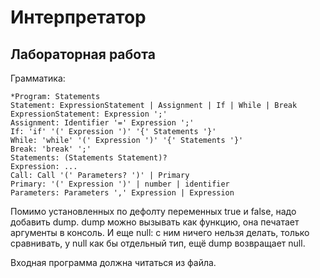 # Интерпретатор

## Лабораторная работа

Грамматика:

````
*Program: Statements
Statement: ExpressionStatement | Assignment | If | While | Break
ExpressionStatement: Expression ';'
Assignment: Identifier '=' Expression ';'
If: 'if' '(' Expression ')' '{' Statements '}'
While: 'while' '(' Expression ')' '{' Statements '}'
Break: 'break' ';'
Statements: (Statements Statement)?
Expression: ...
Call: Call '(' Parameters? ')' | Primary
Primary: '(' Expression ')' | number | identifier
Parameters: Parameters ',' Expression | Expression
````

Помимо установленных по дефолту переменных true и false, надо добавить dump. dump можно вызывать как функцию, она печатает аргументы в консоль.
И еще null: с ним ничего нельзя делать, только сравнивать, у null как бы отдельный тип, ещё dump возвращает null.

Входная программа должна читаться из файла.
